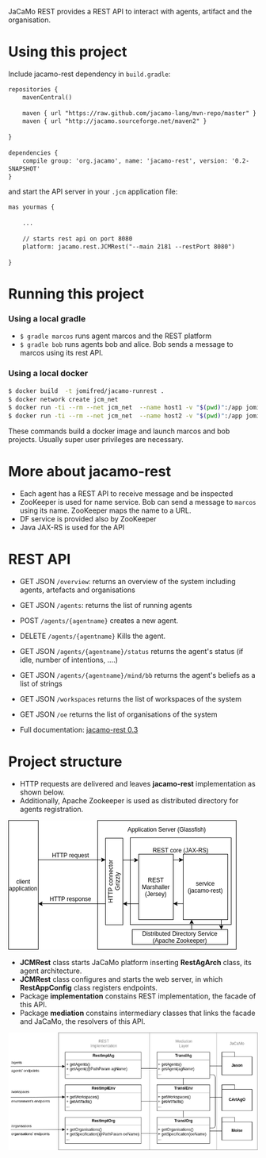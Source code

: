 JaCaMo REST provides a REST API to interact with agents, artifact and the organisation.

# Using this project

Include jacamo-rest dependency in `build.gradle`:

```
repositories {
    mavenCentral()

    maven { url "https://raw.github.com/jacamo-lang/mvn-repo/master" }
    maven { url "http://jacamo.sourceforge.net/maven2" }

}

dependencies {
    compile group: 'org.jacamo', name: 'jacamo-rest', version: '0.2-SNAPSHOT'
}
```

and start the API server in your `.jcm` application file:

```
mas yourmas {

    ...

    // starts rest api on port 8080
    platform: jacamo.rest.JCMRest("--main 2181 --restPort 8080")

}

```

# Running this project

### Using a local gradle
* `$ gradle marcos` runs agent marcos and the REST platform
* `$ gradle bob` runs agents bob and alice. Bob sends a message to marcos using its rest API.

### Using a local docker
```sh
$ docker build  -t jomifred/jacamo-runrest .
$ docker network create jcm_net
$ docker run -ti --rm --net jcm_net  --name host1 -v "$(pwd)":/app jomifred/jacamo-runrest gradle marcos
$ docker run -ti --rm --net jcm_net  --name host2 -v "$(pwd)":/app jomifred/jacamo-runrest gradle bob_d
```
These commands build a docker image and launch marcos and bob projects. Usually super user privileges are necessary.

# More about jacamo-rest

* Each agent has a REST API to receive message and be inspected
* ZooKeeper is used for name service. Bob can send a message to `marcos` using its name. ZooKeeper maps the name to a URL.
* DF service is provided also by ZooKeeper
* Java JAX-RS is used for the API

# REST API

* GET JSON `/overview`:
    returns an overview of the system including agents, artefacts and organisations

* GET JSON `/agents`:
    returns the list of running agents

* POST `/agents/{agentname}`
    creates a new agent.

* DELETE `/agents/{agentname}`
    Kills the agent.

* GET JSON `/agents/{agentname}/status`
    returns the agent's status (if idle, number of intentions, ....)

* GET JSON `/agents/{agentname}/mind/bb`
    returns the agent's beliefs as a list of strings

* GET JSON `/workspaces`
    returns the list of workspaces of the system

* GET JSON `/oe`
    returns the list of organisations of the system

* Full documentation: [jacamo-rest 0.3](https://app.swaggerhub.com/apis/sma-das/jacamo-rest/0.3)

# Project structure

* HTTP requests are delivered and leaves **jacamo-rest** implementation as shown below.
* Additionally, Apache Zookeeper is used as distributed directory for agents registration.

![overall](jacamo-rest-overallarch.png)

* **JCMRest** class starts JaCaMo platform inserting **RestAgArch** class, its agent architecture.
* **JCMRest** class configures and starts the web server, in which **RestAppConfig** class registers endpoints.
* Package **implementation** constains REST implementation, the facade of this API.
* Package **mediation** constains intermediary classes that links the facade and JaCaMo, the resolvers of this API.

![internal](jacamo-rest-internal.png)
